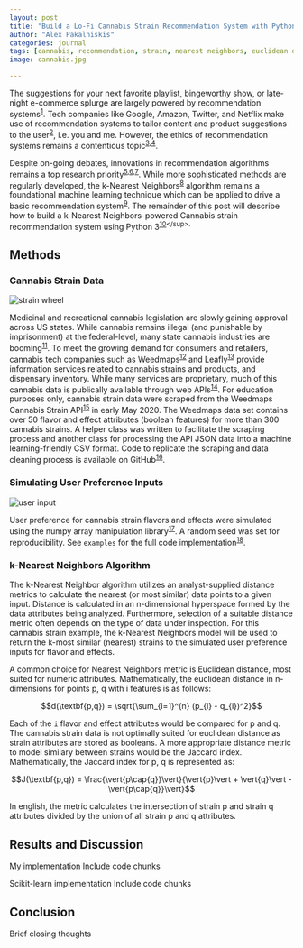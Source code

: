 ```yaml
---
layout: post
title: "Build a Lo-Fi Cannabis Strain Recommendation System with Python"
author: "Alex Pakalniskis"
categories: journal
tags: [cannabis, recommendation, strain, nearest neighbors, euclidean distance, jaccard index, data science, python, pandas, scipy, scikit-learn]
image: cannabis.jpg 

---
```


The suggestions for your next favorite playlist, bingeworthy show, or late-night e-commerce splurge are largely powered by recommendation systems<sup>[1](https://en.wikipedia.org/wiki/Recommender_system)</sup>. Tech companies like Google, Amazon, Twitter, and Netflix make use of recommendation systems to tailor content and product suggestions to the user<sup>[2](https://aisel.aisnet.org/cgi/viewcontent.cgi?article=1146&context=icis2004)</sup>, i.e. you and me. However, the ethics of recommendation systems remains a contentious topic<sup>[3](https://link.springer.com/chapter/10.1007/978-3-642-13226-1_10),[4](https://www.usenix.org/system/files/conference/soups2014/soups14-paper-zhang.pdf)</sup>. 

Despite on-going debates, innovations in recommendation algorithms remains a top research priority<sup>[5](https://link.springer.com/article/10.1007/s12652-018-0928-7),[6](https://www.sciencedirect.com/science/article/pii/S0167923618301970),[7](https://ieeexplore.ieee.org/abstract/document/8616805)</sup>. While more sophisticated methods are regularly developed, the k-Nearest Neighbors<sup>[8](https://en.wikipedia.org/wiki/K-nearest_neighbors_algorithm)</sup> algorithm remains a foundational machine learning technique which can be applied to drive a basic recommendation system<sup>[9](https://www.sciencedirect.com/science/article/pii/S221083271400026X)</sup>. The remainder of this post will describe how to build a k-Nearest Neighbors-powered Cannabis strain recommendation system using Python 3<sup>[10](https://en.wikipedia.org/wiki/Python_(programming_language))</sup>.

## Methods
### Cannabis Strain Data
![strain wheel](https://resize.mantisadnetwork.com/mantis-ad-network/image/fetch/w_500,q_75,c_limit,f_jpg/http://uploads.medicaljane.com/wp-content/uploads/2016/06/flavorwheel.png)

Medicinal and recreational cannabis legislation are slowly gaining approval across US states. While cannabis remains illegal (and punishable by imprisonment) at the federal-level, many state cannabis industries are booming<sup>[11](https://www.ocregister.com/2020/03/10/california-passes-1-billion-in-cannabis-tax-revenue-two-years-after-launching-legal-market/)</sup>. To meet the growing demand for consumers and retailers, cannabis tech companies such as Weedmaps<sup>[12](https://weedmaps.com/)</sup> and Leafly<sup>[13](https://www.leafly.com/)</sup> provide information services related to cannabis strains and products, and dispensary inventory. While many services are proprietary, much of this cannabis data is publically available through web APIs<sup>[14](https://en.wikipedia.org/wiki/Web_API)</sup>. For education purposes only, cannabis strain data were scraped from the Weedmaps Cannabis Strain API<sup>[15](https://api-g.weedmaps.com/wm/v1/strains)</sup> in early May 2020. The Weedmaps data set contains over 50 flavor and effect attributes (boolean features) for more than 300 cannabis strains. A helper class was written to facilitate the scraping process and another class for processing the API JSON data into a machine learning-friendly CSV format. Code to replicate the scraping and data cleaning process is available on GitHub<sup>[16](https://github.com/Build-Week-Med-Cabinet-2-MP/bw-med-cabinet-2-ml/tree/master/code)</sup>.

### Simulating User Preference Inputs
![user input](https://public-media.interaction-design.org/images/ux-daily/56e2cfdabdb9e.jpg)

User preference for cannabis strain flavors and effects were simulated using the numpy array manipulation library<sup>[17](https://numpy.org/)</sup>. A random seed was set for reproducibility. See `examples` for the full code implementation<sup>[18](https://github.com/alex-pakalniskis/NearestNeighbors/tree/master/examples)</sup>.

### k-Nearest Neighbors Algorithm

The k-Nearest Neighbor algorithm utilizes an analyst-supplied distance metrics to calculate the nearest (or most similar) data points to a given input. Distance is calculated in an n-dimensional hyperspace formed by the data attributes being analyzed. Furthermore, selection of a suitable distance metric often depends on the type of data under inspection. For this cannabis strain example, the k-Nearest Neighbors model will be used to return the k-most similar (nearest) strains to the simulated user preference inputs for flavor and effects.

A common choice for Nearest Neighbors metric is Euclidean distance, most suited for numeric attributes. Mathematically, the euclidean distance in n-dimensions for points p, q with i features is as follows:

$$d(\textbf{p,q}) = \sqrt{\sum_{i=1}^{n} (p_{i} - q_{i})^2}$$

Each of the `i` flavor and effect attributes would be compared for p and q. The cannabis strain data is not optimally suited for euclidean distance as strain attributes are stored as booleans. A more appropriate distance metric to model similary between strains would be the Jaccard index. Mathematically, the Jaccard index for p, q is represented as:

$$J(\textbf{p,q}) = \frac{\vert{p\cap{q}}\vert}{\vert{p}\vert + \vert{q}\vert - \vert{p\cap{q}}\vert}$$ 

In english, the metric calculates the intersection of strain p and strain q attributes divided by the union of all strain p and q attributes.

## Results and Discussion
My implementation
Include code chunks

Scikit-learn implementation
Include code chunks

## Conclusion
Brief closing thoughts
